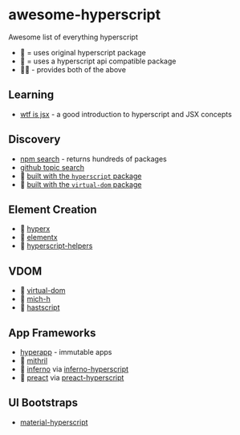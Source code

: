 # awesome-hyperscript
Awesome list of everything hyperscript

- 💯 = uses original hyperscript package
- 🔌 = uses a hyperscript api compatible package
- 💯🔌 - provides both of the above


## Learning

- [wtf is jsx](https://jasonformat.com/wtf-is-jsx) - a good introduction to hyperscript and JSX concepts


## Discovery

- [npm search](https://npms.io/search?q=hyperscript) - returns hundreds of packages
- [github topic search](https://github.com/search?utf8=✓&q=topic%3Ahyperscript)
- 💯 [built with the `hyperscript` package](https://www.npmjs.com/browse/depended/hyperscript)
- 🔌 [built with the `virtual-dom` package](https://www.npmjs.com/browse/depended/virtual-dom)

## Element Creation

- 💯 [hyperx](https://github.com/substack/hyperx)
- 🔌 [elementx](https://github.com/queckezz/elementx)
- 🔌 [hyperscript-helpers](https://github.com/ohanhi/hyperscript-helpers)

## VDOM

- 🔌 [virtual-dom](https://github.com/Matt-Esch/virtual-dom)
- 🔌 [mich-h](https://github.com/tunnckoCore/mich-h)
- 🔌 [hastscript](https://github.com/syntax-tree/hastscript)

## App Frameworks

- [hyperapp](https://github.com/hyperapp/hyperapp) - immutable apps
- 🔌 [mithril](http://mithril.js.org)
- 🔌 [inferno](https://github.com/infernojs/inferno) via [inferno-hyperscript](https://www.npmjs.org/package/inferno-hyperscript)
- 🔌 [preact](https://github.com/developit/preact) via [preact-hyperscript](https://github.com/queckezz/preact-hyperscript)

## UI Bootstraps

- [material-hyperscript](https://github.com/twilson63/material-hyperscript)
